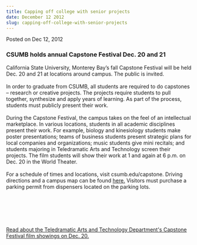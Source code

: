 ```yaml
---
title: Capping off college with senior projects
date: December 12 2012
slug: capping-off-college-with-senior-projects
---
```





<span class="date">Posted on Dec 12, 2012    </span>
<h3>CSUMB holds annual Capstone Festival Dec. 20 and 21</h3>
<p>California State University, Monterey Bay&#x2019;s fall Capstone
Festival will be held Dec. 20 and 21 at locations around campus.
The public is invited.<br>
<br>
In order to graduate from CSUMB, all students are required to do
capstones &#x2013; research or creative projects. The projects require
students to pull together, synthesize and apply years of learning.
As part of the process, students must publicly present their
work.<br>
<br>
During the Capstone Festival, the campus takes on the feel of an
intellectual marketplace. In various locations, students in all
academic disciplines present their work. For example, biology and
kinesiology students make poster presentations; teams of business
students present strategic plans for local companies and
organizations; music students give mini recitals; and students
majoring in Teledramatic Arts and Technology screen their projects.
The film students will show their work at 1 and again at 6 p.m. on
Dec. 20 in the World Theater.<br>
<br>
For a schedule of times and locations, visit csumb.edu/capstone.
Driving directions and a campus map can be found <a href="http://csumb.edu/map" rel="nofollow">here.</a>&#xA0;Visitors must
purchase a parking permit from dispensers located on the parking
lots.&#xA0;</br></br></br></br></br></br></p>
<p><a href="../../nov/30/film-students-work-be-shown-dec-20.html" rel="nofollow">Read about the Teledramatic Arts and Technology
Department&apos;s Capstone Festival film showings on Dec. 20.</a></p>





